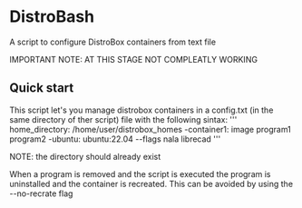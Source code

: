 # DistroBash
A script to configure DistroBox containers from text file

IMPORTANT NOTE: AT THIS STAGE NOT COMPLEATLY WORKING

## Quick start
This script let's you manage distrobox containers in a config.txt (in the same directory of ther script) file with the following sintax:
'''
home_directory: /home/user/distrobox_homes
-container1: image
program1
program2
-ubuntu: ubuntu:22.04 --flags
nala
librecad
'''

NOTE: the directory should already exist

When a program is removed and the script is executed the program is uninstalled and the container is recreated.
This can be avoided by using the --no-recrate flag
